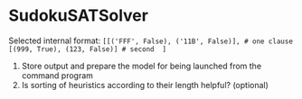 # SudokuSATSolver
Selected internal format:
`[[('FFF', False), ('11B', False)], # one clause
[(999, True), (123, False)] # second 
]`
1. Store output and prepare the model for being launched from the command program
2. Is sorting of heuristics according to their length helpful? (optional)